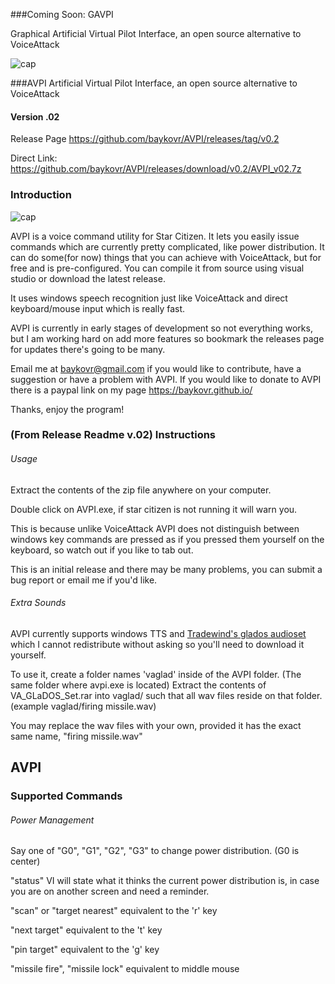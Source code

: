 ###Coming Soon: GAVPI

Graphical Artificial Virtual Pilot Interface, an open source alternative to VoiceAttack

![cap](https://baykovr.github.io/img/main.png)

###AVPI
Artificial Virtual Pilot Interface, an open source alternative to VoiceAttack

#### Version .02 
Release Page https://github.com/baykovr/AVPI/releases/tag/v0.2 

Direct Link: https://github.com/baykovr/AVPI/releases/download/v0.2/AVPI_v02.7z

### Introduction

![cap](https://cloud.githubusercontent.com/assets/6128886/3350745/ed95144a-f9d0-11e3-8b3c-561f2c7674b7.PNG)

AVPI is a voice command utility for Star Citizen. It lets you easily issue commands which are currently pretty complicated, like power distribution. It can do some(for now) things that you can achieve with VoiceAttack, but for free and is pre-configured. You can compile it from source using visual studio or download the latest release.

It uses windows speech recognition just like VoiceAttack and direct keyboard/mouse input which is really fast.

AVPI is currently in early stages of development so not everything works, but I am working hard on add more features so bookmark the releases page for updates there's going to be many.

Email me at baykovr@gmail.com if you would like to contribute, have a suggestion or have a problem with AVPI. If you would like to donate to AVPI there is a paypal link on my page https://baykovr.github.io/

Thanks, enjoy the program!


### (From Release Readme v.02) Instructions

###### Usage

Extract the contents of the zip file anywhere on your computer.

Double click on AVPI.exe, if star citizen is not running it will warn you. 

This is because unlike VoiceAttack AVPI does not distinguish between windows key commands are
pressed as if you pressed them yourself on the keyboard, so watch out if you like to tab out.

This is an initial release and there may be many problems, you can submit a bug report or email me if you'd like.

###### Extra Sounds
AVPI currently supports windows TTS and  [Tradewind's glados audioset](https://forums.robertsspaceindustries.com/discussion/142698/voice-attack-glados-audio-set-v1) which I cannot redistribute without asking so you'll need to download it yourself.

To use it, create a folder names 'vaglad' inside of the AVPI folder. (The same folder where avpi.exe is located)
Extract the contents of VA_GLaDOS_Set.rar into vaglad/ such that all wav files reside on that folder. (example vaglad/firing missile.wav)

You may replace the wav files with your own, provided it has the exact same name, "firing missile.wav"

## AVPI

### Supported Commands

###### Power Management

Say one of 
"G0", "G1", "G2", "G3" to change power distribution. (G0 is center)


"status" VI will state what it thinks the current power distribution is, in case you are on another screen
and need a reminder. 

 "scan" or "target nearest" equivalent to the 'r' key

"next target" equivalent to the 't' key

 "pin target" equivalent to the 'g' key

 "missile fire", "missile lock"  equivalent to middle mouse
